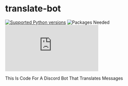 # translate-bot
[![Supported Python versions](https://img.shields.io/badge/Python-3.12-blue)](https://monkeys-canada.github.io) ![Packages Needed](https://img.shields.io/badge/Packages_Needed%3A-translators-blue?link=https%3A%2F%2Fpypi.org%2Fproject%2Ftranslators%2F) ![Size](https://img.shields.io/github/size/monkeys-canada/translate-bot/translatebotfinal.py?logo=GitHub)

This Is Code For A Discord Bot That Translates Messages

